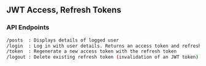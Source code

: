 ## JWT Access, Refresh Tokens

### API Endpoints

```bash
/posts  : Displays details of logged user  
/login  : Log in with user details. Returns an access token and refresh token  
/token  : Regenerate a new access token with the refresh token  
/logout : Delete existing refresh token (invalidation of an JWT token)
```